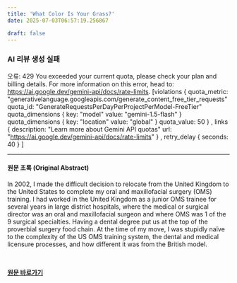 ```yaml
---
title: 'What Color Is Your Grass?'
date: 2025-07-03T06:57:19.256867

draft: false
---
```


### AI 리뷰 생성 실패
오류: 429 You exceeded your current quota, please check your plan and billing details. For more information on this error, head to: https://ai.google.dev/gemini-api/docs/rate-limits. [violations {
  quota_metric: "generativelanguage.googleapis.com/generate_content_free_tier_requests"
  quota_id: "GenerateRequestsPerDayPerProjectPerModel-FreeTier"
  quota_dimensions {
    key: "model"
    value: "gemini-1.5-flash"
  }
  quota_dimensions {
    key: "location"
    value: "global"
  }
  quota_value: 50
}
, links {
  description: "Learn more about Gemini API quotas"
  url: "https://ai.google.dev/gemini-api/docs/rate-limits"
}
, retry_delay {
  seconds: 40
}
]

---

#### 원문 초록 (Original Abstract)
In 2002, I made the difficult decision to relocate from the United Kingdom to the United States to complete my oral and maxillofacial surgery (OMS) training. I had worked in the United Kingdom as a junior OMS trainee for several years in large district hospitals, where the medical or surgical director was an oral and maxillofacial surgeon and where OMS was 1 of the 9 surgical specialties. Having a dental degree put us at the top of the proverbial surgery food chain. At the time of my move, I was stupidly naïve to the complexity of the US OMS training system, the dental and medical licensure processes, and how different it was from the British model.

<br>

**[원문 바로가기](https://www.joms.org/article/S0278-2391(25)00257-5/fulltext?rss=yes)**
